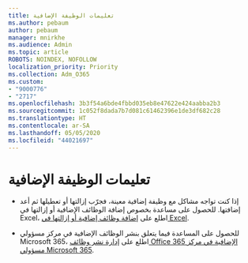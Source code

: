 ```yaml
---
title: تعليمات الوظيفة الإضافية
ms.author: pebaum
author: pebaum
manager: mnirkhe
ms.audience: Admin
ms.topic: article
ROBOTS: NOINDEX, NOFOLLOW
localization_priority: Priority
ms.collection: Adm_O365
ms.custom:
- "9000776"
- "2717"
ms.openlocfilehash: 3b3f54a6bde4fbbd035eb8e47622e424aabba2b3
ms.sourcegitcommit: 1c052f8dada7b7d081c61462396e1de3df682c28
ms.translationtype: HT
ms.contentlocale: ar-SA
ms.lasthandoff: 05/05/2020
ms.locfileid: "44021697"
---
```

# <a name="add-in-help"></a>تعليمات الوظيفة الإضافية

- إذا كنت تواجه مشاكل مع وظيفة إضافية معينة، فجرّب إزالتها أو تعطيلها ثم أعد إضافتها. للحصول على مساعدة بخصوص إضافة الوظائف الإضافية أو إزالتها في Excel، اطلع على [إضافة وظائف إضافية أو إزالتها في Excel](https://support.office.com/client/0af570c4-5cf3-4fa9-9b88-403625a0b460).

- للحصول على المساعدة فيما يتعلق بنشر الوظائف الإضافية في مركز مسؤولي Microsoft 365، اطلع على [إدارة نشر وظائف Office 365 الإضافية في مركز مسؤولي Microsoft 365](https://docs.microsoft.com/office365/admin/manage/manage-deployment-of-add-ins).
